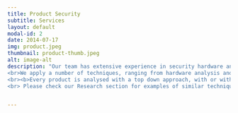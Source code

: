 ```yaml
---
title: Product Security
subtitle: Services
layout: default
modal-id: 2
date: 2014-07-17
img: product.jpeg
thumbnail: product-thumb.jpeg
alt: image-alt
description: "Our team has extensive experience in security hardware and software products for SME and large international firms.<br>
<br>We apply a number of techniques, ranging from hardware analysis and exploitation to web penetration test, reverse engineering, binary analysis, either manually or using industry standard tools.<br>
<br><b>Every product is analysed with a top down approach, with or without source code, with the objective of helping you secure your product</b>. At the end of our analysis, we will provide you with a very detailed report describing the vulnerabilities found, our methodology to find them and suggested fixes and mitigations to resolve them.<br>
<br> Please check our Research section for examples of similar techniques we have disclosed publicly."


---
```

